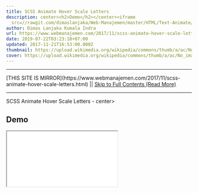 ```yaml
---
title: SCSS Animate Hover Scale Letters
description: center><h2>Demo</h2></center><iframe
  src=//rawgit.com/dimaslanjaka/Web-Manajemen/master/HTML/Text-Animate/20Scale20LetterHovers.html
author: Dimas Lanjaka Kumala Indra
url: https://www.webmanajemen.com/2017/11/scss-animate-hover-scale-letters.html
date: 2019-07-22T03:23:18+07:00
updated: 2017-11-21T16:53:00.000Z
thumbnail: https://upload.wikimedia.org/wikipedia/commons/thumb/a/ac/No_image_available.svg/2048px-No_image_available.svg.png
cover: https://upload.wikimedia.org/wikipedia/commons/thumb/a/ac/No_image_available.svg/2048px-No_image_available.svg.png
---
```


<hr/> [THIS SITE IS MIRROR](https://www.webmanajemen.com/2017/11/scss-animate-hover-scale-letters.html) || <a href="https://www.webmanajemen.com/2017/11/scss-animate-hover-scale-letters.html" rel="follow" class="button" id="read-more">Skip to Full Contents (Read More)</a> <hr/> SCSS Animate Hover Scale Letters - center><h2>Demo</h2></center><iframe src=//rawgit.com/dimaslanjaka/Web-Manajemen/master/HTML/Text-Animate/20Scale20LetterHovers.html Demo

HTML Full Page

<!DOCTYPE html><html><head> 
<link href="https://fonts.googleapis.com/css?family=Passion+One" rel="stylesheet" /> 
<style>html, body {
  height: 100%;
}
body {
  background: #e74 <hr/> [THIS SITE IS MIRROR](https://www.webmanajemen.com/2017/11/scss-animate-hover-scale-letters.html) || <a href="https://www.webmanajemen.com/2017/11/scss-animate-hover-scale-letters.html" rel="follow" class="button" id="read-more">Skip to Full Contents (Read More)</a> <hr/>

<script>
    if (location.host.includes('dimaslanjaka12')) {
      location.replace('https://www.webmanajemen.com/2017/11/scss-animate-hover-scale-letters.html');
    }
  </script>